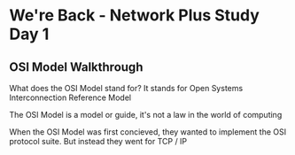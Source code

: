 # We're Back - Network Plus Study Day 1

## OSI Model Walkthrough

What does the OSI Model stand for? It stands for Open Systems Interconnection Reference Model

The OSI Model is a model or guide, it's not a law in the world of computing

When the OSI Model was first concieved, they wanted to implement the OSI protocol suite. But instead they went for TCP / IP

